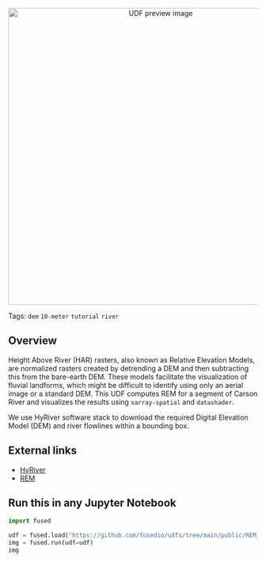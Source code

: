 <!--fused:pin=16-->
<!--fused:preview-->
<p align="center"><img src="https://fused-magic.s3.us-west-2.amazonaws.com/thumbnails/udfs-staging/REM_with_HyRiver.png" width="600" alt="UDF preview image"></p>

<!--fused:tags-->
Tags: `dem` `10-meter` `tutorial` `river`

<!--fused:readme-->
## Overview

Height Above River (HAR) rasters, also known as Relative Elevation Models, are normalized rasters created by detrending a DEM and then subtracting this from the bare-earth DEM. These models facilitate the visualization of fluvial landforms, which might be difficult to identify using only an aerial image or a standard DEM. This UDF computes REM for a segment of Carson River and visualizes the results using `xarray-spatial` and `datashader`.

We use HyRiver software stack to download the required Digital Elevation Model (DEM) and river flowlines within a bounding box.

## External links

- [HyRiver](https://docs.hyriver.io/)
- [REM](https://wadnr.maps.arcgis.com/apps/Cascade/index.html?appid=36b4887370d141fcbb35392f996c82d9)

## Run this in any Jupyter Notebook

```python
import fused

udf = fused.load("https://github.com/fusedio/udfs/tree/main/public/REM_with_HyRiver")
img = fused.run(udf=udf)
img
```
